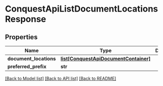 # ConquestApiListDocumentLocationsResponse

## Properties
Name | Type | Description | Notes
------------ | ------------- | ------------- | -------------
**document_locations** | [**list[ConquestApiDocumentContainer]**](ConquestApiDocumentContainer.md) |  | [optional] 
**preferred_prefix** | **str** |  | [optional] 

[[Back to Model list]](../README.md#documentation-for-models) [[Back to API list]](../README.md#documentation-for-api-endpoints) [[Back to README]](../README.md)


